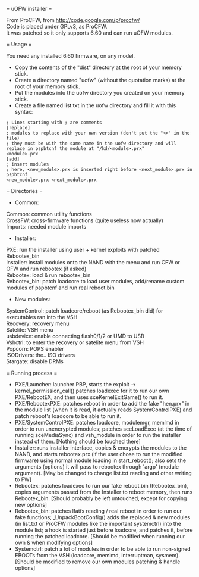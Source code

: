 = uOFW installer =

From ProCFW, from http://code.google.com/p/procfw/  
Code is placed under GPLv3, as ProCFW.  
It was patched so it only supports 6.60 and can run uOFW modules.  

= Usage =

You need any installed 6.60 firmware, on any model.  

* Copy the contents of the "dist" directory at the root of your memory stick.
* Create a directory named "uofw" (without the quotation marks) at the root of your memory stick.
* Put the modules into the uofw directory you created on your memory stick.
* Create a file named list.txt in the uofw directory and fill it with this syntax:

```
; Lines starting with ; are comments
[replace]
; modules to replace with your own version (don't put the "<>" in the file)
; they must be with the same name in the uofw directory and will replace in pspbtcnf the module at "/kd/<module>.prx"
<module>.prx
[add]
; insert modules
; here, <new_module>.prx is inserted right before <next_module>.prx in pspbtcnf
<new_module>.prx <next_module>.prx
```

= Directories =

- Common:

Common: common utility functions  
CrossFW: cross-firmware functions (quite useless now actually)  
Imports: needed module imports  

- Installer:

PXE: run the installer using user + kernel exploits with patched Rebootex\_bin  
Installer: install modules onto the NAND with the menu and run CFW or OFW and run rebootex (if asked)  
Rebootex: load & run rebootex\_bin  
Rebootex\_bin: patch loadcore to load user modules, add/rename custom modules of pspbtcnf and run real reboot.bin  

- New modules:

SystemControl: patch loadcore/reboot (as Rebootex\_bin did) for executables ran into the VSH  
Recovery: recovery menu  
Satelite: VSH menu  
usbdevice: enable connecting flash0/1/2 or UMD to USB  
Vshctrl: to enter the recovery or satelite menu from VSH  
Popcorn: POPS enabler  
ISODrivers: the.. ISO drivers  
Stargate: disable DRMs  

= Running process =

- PXE/Launcher: launcher PBP, starts the exploit -> kernel\_permission\_call()
  patches loadexec for it to run our own PXE/RebootEX, and then uses
  sceKernelExitGame() to run it.
- PXE/RebootexPXE: patches reboot in order to add the fake "hen.prx" in the
  module list (when it is read, it actually reads SystemControlPXE) and patch
  reboot's loadcore to be able to run it.
- PXE/SystemControlPXE: patches loadcore, modulemgr, memlmd in order to run
  unencrypted modules; patches sceLoadExec (at the time of running
  sceMediaSync) and vsh\_module in order to run the installer instead of them.
[Nothing should be touched there]
- Installer: runs installer interface, copies & encrypts the modules to the
  NAND, and starts rebootex.prx (if the user chose to run the modified
  firmware) using normal module loading in start\_reboot(); also sets the
  arguments (options) it will pass to rebootex through 'argp' (module
  argument).
[May be changed to change list.txt reading and other writing to FW]
- Rebootex: patches loadexec to run our fake reboot.bin (Rebootex\_bin), copies
  arguments passed from the Installer to reboot memory, then runs Rebootex\_bin.
[Should probably be left untouched, except for copying new options]
- Rebootex\_bin: patches lfatfs reading / real reboot in order to run our fake
  functions; \_UnpackBootConfig() adds the replaced & new modules (in list.txt
  or ProCFW modules like the important systemctrl) into the module list; a hook
  is started just before loadcore, and patches it, before running the patched
  loadcore.
[Should be modified when running our own & when modifying options]
- Systemctrl: patch a lot of modules in order to be able to run non-signed
  EBOOTs from the VSH (loadcore, memlmd, interruptman, sysmem).
[Should be modified to remove our own modules patching & handle options]

